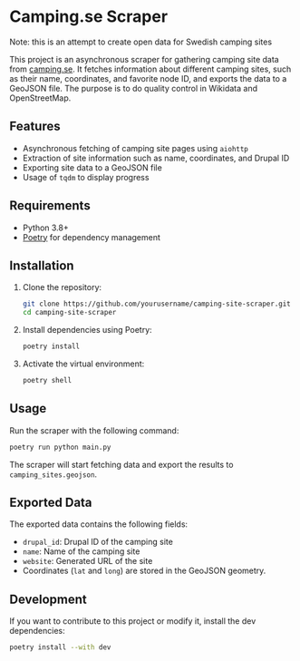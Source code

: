 # Camping.se Scraper
Note: this is an attempt to create open data for Swedish camping sites

This project is an asynchronous scraper for gathering camping site data from [camping.se](https://camping.se). It fetches information about different camping sites, such as their name, coordinates, and favorite node ID, and exports the data to a GeoJSON file. The purpose is to do quality control in Wikidata and OpenStreetMap.

## Features

- Asynchronous fetching of camping site pages using `aiohttp`
- Extraction of site information such as name, coordinates, and Drupal ID
- Exporting site data to a GeoJSON file
- Usage of `tqdm` to display progress

## Requirements

- Python 3.8+
- [Poetry](https://python-poetry.org/) for dependency management

## Installation

1. Clone the repository:
   ```bash
   git clone https://github.com/yourusername/camping-site-scraper.git
   cd camping-site-scraper
   ```

2. Install dependencies using Poetry:
   ```bash
   poetry install
   ```

3. Activate the virtual environment:
   ```bash
   poetry shell
   ```

## Usage

Run the scraper with the following command:

```bash
poetry run python main.py
```

The scraper will start fetching data and export the results to `camping_sites.geojson`.

## Exported Data

The exported data contains the following fields:
- `drupal_id`: Drupal ID of the camping site
- `name`: Name of the camping site
- `website`: Generated URL of the site
- Coordinates (`lat` and `long`) are stored in the GeoJSON geometry.

## Development

If you want to contribute to this project or modify it, install the dev dependencies:

```bash
poetry install --with dev
```